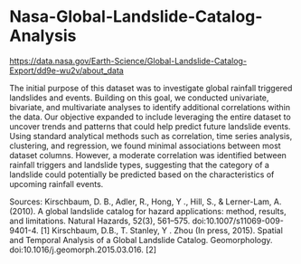 # Nasa-Global-Landslide-Catalog-Analysis
https://data.nasa.gov/Earth-Science/Global-Landslide-Catalog-Export/dd9e-wu2v/about_data

The initial purpose of this dataset was to investigate global rainfall triggered landslides
and events. Building on this goal, we conducted univariate, bivariate, and multivariate analyses
to identify additional correlations within the data. Our objective expanded to include leveraging
the entire dataset to uncover trends and patterns that could help predict future landslide events.
Using standard analytical methods such as correlation, time series analysis, clustering, and
regression, we found minimal associations between most dataset columns. However, a moderate
correlation was identified between rainfall triggers and landslide types, suggesting that the
category of a landslide could potentially be predicted based on the characteristics of upcoming
rainfall events.


Sources: Kirschbaum, D. B., Adler, R., Hong, Y ., Hill, S., & Lerner-Lam, A. (2010). A global landslide
catalog for hazard applications: method, results, and limitations. Natural Hazards, 52(3),
561–575. doi:10.1007/s11069-009-9401-4. [1]
Kirschbaum, D.B., T. Stanley, Y . Zhou (In press, 2015). Spatial and Temporal Analysis of a
Global Landslide Catalog. Geomorphology. doi:10.1016/j.geomorph.2015.03.016. [2]
